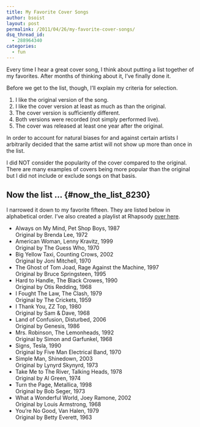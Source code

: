 ```yaml
---
title: My Favorite Cover Songs
author: bsoist
layout: post
permalink: /2011/04/26/my-favorite-cover-songs/
dsq_thread_id:
  - 288964340
categories:
  - fun
---
```

Every time I hear a great cover song, I think about putting a list together of my favorites. After months of thinking about it, I&#8217;ve finally done it. 

Before we get to the list, though, I&#8217;ll explain my criteria for selection.

  1. I like the original version of the song.
  2. I like the cover version at least as much as than the original.
  3. The cover version is sufficiently different.
  4. Both versions were recorded (not simply performed live).
  5. The cover was released at least one year after the original.

In order to account for natural biases for and against certain artists I arbitrarily decided that the same artist will not show up more than once in the list. 

I did NOT consider the popularity of the cover compared to the original. There are many examples of covers being more popular than the original but I did not include or exclude songs on that basis.

## Now the list &#8230; {#now_the_list_8230}

I narrowed it down to my favorite fifteen. They are listed below in alphabetical order. I&#8217;ve also created a playlist at Rhapsody [over here][1].

  * Always on My Mind, Pet Shop Boys, 1987  
    Original by Brenda Lee, 1972
  * American Woman, Lenny Kravitz, 1999  
    Original by The Guess Who, 1970
  * Big Yellow Taxi, Counting Crows, 2002  
    Original by Joni Mitchell, 1970
  * The Ghost of Tom Joad, Rage Against the Machine, 1997  
    Original by Bruce Springsteen, 1995
  * Hard to Handle, The Black Crowes, 1990  
    Original by Otis Redding, 1968
  * I Fought The Law, The Clash, 1979  
    Original by The Crickets, 1959
  * I Thank You, ZZ Top, 1980  
    Original by Sam &#038; Dave, 1968
  * Land of Confusion, Disturbed, 2006  
    Original by Genesis, 1986
  * Mrs. Robinson, The Lemonheads, 1992  
    Original by Simon and Garfunkel, 1968
  * Signs, Tesla, 1990  
    Original by Five Man Electrical Band, 1970
  * Simple Man, Shinedown, 2003  
    Original by Lynyrd Skynyrd, 1973
  * Take Me to The River, Talking Heads, 1978  
    Original by Al Green, 1974
  * Turn the Page, Metallica, 1998  
    Original by Bob Seger, 1973
  * What a Wonderful World, Joey Ramone, 2002   
    Original by Louis Armstrong, 1968
  * You&#8217;re No Good, Van Halen, 1979  
    Original by Betty Everett, 1963

 [1]: http://www.rhapsody.com/member/bsoist/playlist?playlistid=mp.149430840
